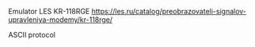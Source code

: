 Emulator LES KR-118RGE 
https://les.ru/catalog/preobrazovateli-signalov-upravleniya-modemy/kr-118rge/

ASCII protocol

